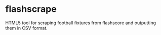 # flashscrape
HTML5 tool for scraping football fixtures from flashscore and outputting them in CSV format.
